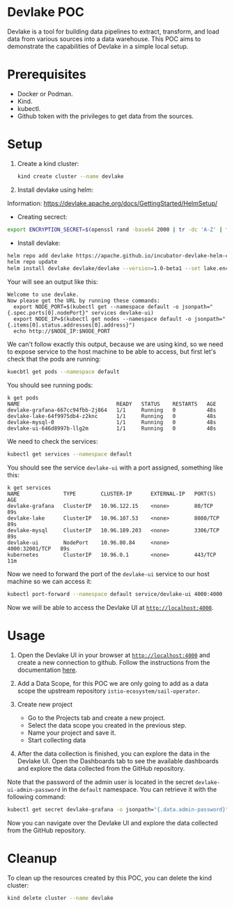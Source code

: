 # Devlake POC
Devlake is a tool for building data pipelines to extract, transform, and load data from various sources into a data warehouse. This POC aims to demonstrate the capabilities of Devlake in a simple local setup.

# Prerequisites
- Docker or Podman.
- Kind.
- kubectl.
- Github token with the privileges to get data from the sources.

# Setup

1. Create a kind cluster:
   ```bash
   kind create cluster --name devlake
   ```

2. Install devlake using helm:

Information: https://devlake.apache.org/docs/GettingStarted/HelmSetup/

* Creating secrect:

```bash
export ENCRYPTION_SECRET=$(openssl rand -base64 2000 | tr -dc 'A-Z' | fold -w 128 | head -n 1)
```

* Install devlake:

```bash
helm repo add devlake https://apache.github.io/incubator-devlake-helm-chart
helm repo update
helm install devlake devlake/devlake --version=1.0-beta1 --set lake.encryptionSecret.secret=$ENCRYPTION_SECRET
```

Your will see an output like this:
```console
Welcome to use devlake.
Now please get the URL by running these commands:
  export NODE_PORT=$(kubectl get --namespace default -o jsonpath="{.spec.ports[0].nodePort}" services devlake-ui)
  export NODE_IP=$(kubectl get nodes --namespace default -o jsonpath="{.items[0].status.addresses[0].address}")
  echo http://$NODE_IP:$NODE_PORT
```

We can't follow exactly this output, because we are using kind, so we need to expose service to the host machine to be able to access, but first let's check that the pods are running:

```bash
kuecbtl get pods --namespace default
```
You should see running pods:
```console
k get pods
NAME                               READY   STATUS    RESTARTS   AGE
devlake-grafana-667cc94fbb-2j864   1/1     Running   0          48s
devlake-lake-64f9975db4-z2knc      1/1     Running   0          48s
devlake-mysql-0                    1/1     Running   0          48s
devlake-ui-646d8997b-llg2m         1/1     Running   0          48s
```

We need to check the services:
```bash
kubectl get services --namespace default
```

You should see the service `devlake-ui` with a port assigned, something like this:
```console
k get services
NAME              TYPE        CLUSTER-IP      EXTERNAL-IP   PORT(S)          AGE
devlake-grafana   ClusterIP   10.96.122.15    <none>        80/TCP           89s
devlake-lake      ClusterIP   10.96.107.53    <none>        8080/TCP         89s
devlake-mysql     ClusterIP   10.96.189.203   <none>        3306/TCP         89s
devlake-ui        NodePort    10.96.80.84     <none>        4000:32001/TCP   89s
kubernetes        ClusterIP   10.96.0.1       <none>        443/TCP          11m
```

Now we need to forward the port of the `devlake-ui` service to our host machine so we can access it:

```bash
kubectl port-forward --namespace default service/devlake-ui 4000:4000
```

Now we will be able to access the Devlake UI at [`http://localhost:4000`](http://localhost:4000).

# Usage
1. Open the Devlake UI in your browser at [`http://localhost:4000`](http://localhost:4000) and create a new connection to github. Follow the instructions from the documentation [here](https://devlake.apache.org/docs/Configuration/GitHub).

2. Add a Data Scope, for this POC we are only going to add as a data scope the upstream repository `istio-ecosystem/sail-operator`.

3. Create new project
   - Go to the Projects tab and create a new project.
   - Select the data scope you created in the previous step.
   - Name your project and save it.
   - Start collecting data

4. After the data collection is finished, you can explore the data in the Devlake UI. Open the Dashboards tab to see the available dashboards and explore the data collected from the GitHub repository.

Note that the password of the admin user is located in the secret `devlake-ui-admin-password` in the `default` namespace. You can retrieve it with the following command:

```bash
kubectl get secret devlake-grafana -o jsonpath="{.data.admin-password}" | base64 --decode
```

Now you can navigate over the Devlake UI and explore the data collected from the GitHub repository.

# Cleanup
To clean up the resources created by this POC, you can delete the kind cluster:
```bash
kind delete cluster --name devlake
```

